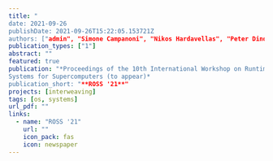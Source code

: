 ```yaml
---
title: "
date: 2021-09-26
publishDate: 2021-09-26T15:22:05.153721Z
authors: ["admin", "Simone Campanoni", "Nikos Hardavellas", "Peter Dinda"]
publication_types: ["1"]
abstract: ""
featured: true
publication: "*Proceedings of the 10th International Workshop on Runtime and Operating
Systems for Supercomputers (to appear)*
publication_short: "**ROSS '21**"
projects: [interweaving]
tags: [os, systems]
url_pdf: ""
links:
  - name: "ROSS '21"
    url: ""
    icon_pack: fas
    icon: newspaper
---
```


